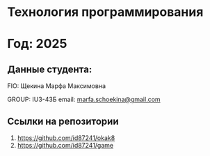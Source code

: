 
# Технология программирования
# Год: 2025

## Данные студента:

FIO: Щекина Марфа Максимовна

GROUP: IU3-43Б
email: marfa.schoekina@gmail.com

## Ссылки на репозитории



1. https://github.com/id87241/okak8
2. https://github.com/id87241/game

